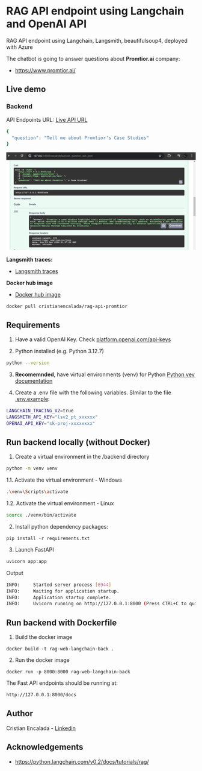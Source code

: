 # RAG API endpoint using Langchain and OpenAI API

RAG API endpoint using Langchain, Langsmith, beautifulsoup4, deployed with Azure

The chatbot is going to answer questions about **Promtior.ai** company:
* https://www.promtior.ai/

## Live demo

### Backend

API Endpoints URL: [Live API URL](https://rag-api-promtior-bjepewbwhef2crgz.eastus-01.azurewebsites.net/)

```sh
{
  "question": "Tell me about Promtior's Case Studies"
}
```

![API endpoints](./doc/api_ask_promtior.png)


**Langsmith traces:** 

* [Langsmith traces](https://smith.langchain.com/public/1e9b8603-bafb-456f-b812-7f1e461f170c/r)

**Docker hub image**

* [Docker hub image](https://hub.docker.com/r/cristianencalada/rag-api-promtior)

```
docker pull cristianencalada/rag-api-promtior
```

## Requirements

1. Have a valid OpenAI Key. Check [platform.openai.com/api-keys](https://platform.openai.com/api-keys)

2. Python installed (e.g. Python 3.12.7)

```sh
python --version
```

3. __Recomemnded__, have virtual environments (venv) for Python [Python vev documentation](https://docs.python.org/3/library/venv.html)

4. Create a .env file with the following variables. SImilar to the file [.env.example](./backend/.env.example):

```sh
LANGCHAIN_TRACING_V2=true
LANGSMITH_API_KEY="lsv2_pt_xxxxxx"
OPENAI_API_KEY="sk-proj-xxxxxxxx"
```

## Run backend locally (without Docker)

1. Create a virtual environment in the /backend directory

```sh
python -m venv venv
```

1.1. Activate the virtual environment - Windows

```sh
.\venv\Scripts\activate
```

1.2. Activate the virtual environment - Linux

```sh
source ./venv/bin/activate
```

2. Install python dependency packages:

```
pip install -r requirements.txt
```

3. Launch FastAPI

```sh
uvicorn app:app
```

Output
```sh
INFO:     Started server process [6944]
INFO:     Waiting for application startup.
INFO:     Application startup complete.
INFO:     Uvicorn running on http://127.0.0.1:8000 (Press CTRL+C to quit)
```

## Run backend with Dockerfile

1. Build the docker image

```
docker build -t rag-web-langchain-back .
```

2. Run the docker image

```
docker run -p 8000:8000 rag-web-langchain-back
```

The Fast API endpoints should be running at:

```sh
http://127.0.0.1:8000/docs
```

## Author

Cristian Encalada - [Linkedin](https://www.linkedin.com/in/cristian-encalada/)

## Acknowledgements

* https://python.langchain.com/v0.2/docs/tutorials/rag/
